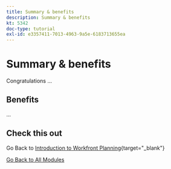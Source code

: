 ```yaml
---
title: Summary & benefits
description: Summary & benefits
kt: 5342
doc-type: tutorial
exl-id: e3357411-7013-4963-9a5e-6183713655ea
---
```

# Summary & benefits

Congratulations ...

## Benefits

...

## Check this out

Go Back to [Introduction to Workfront Planning](./wfplanning.md){target="_blank"}

[Go Back to All Modules](../../../overview.md)
